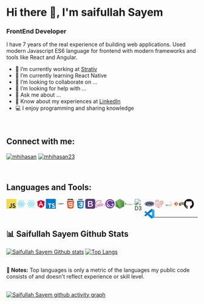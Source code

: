 <h1>Hi there 👋, I'm saifullah Sayem</h1>
<h3>FrontEnd Developer</h3>

I have 7 years of the real experience of building web applications. Used modern Javascript ES6 language for frontend with modern frameworks and tools like React and Angular.

- 🔭 I’m currently working at [Strativ](https://strativ.se/)
- 🌱 I’m currently learning React Native
- 👯 I’m looking to collaborate on ...
- 🤔 I’m looking for help with ...
- 💬 Ask me about ...
- 📄 Know about my experiences at [LinkedIn](https://www.linkedin.com/in/kmsayem12/)
- :computer: I enjoy programming and sharing knowledge

<br />

<h2 align="left">Connect with me:</h2>
<p align="left">
<a href="https://linkedin.com/in/kmsayem12" target="blank"><img align="center" src="https://raw.githubusercontent.com/rahuldkjain/github-profile-readme-generator/master/src/images/icons/Social/linked-in-alt.svg" alt="mhihasan" height="30" width="40" /></a>
<a href="https://fb.com/kmsayem12" target="blank"><img align="center" src="https://raw.githubusercontent.com/rahuldkjain/github-profile-readme-generator/master/src/images/icons/Social/facebook.svg" alt="mhihasan23" height="30" width="40" /></a>
</p>

<br />

<h2 align="left">Languages and Tools:</h2>

<img align="left" alt="JavaScript" width="26px" src="https://raw.githubusercontent.com/github/explore/80688e429a7d4ef2fca1e82350fe8e3517d3494d/topics/javascript/javascript.png" />
<img align="left" alt="React" width="26px" src="https://raw.githubusercontent.com/github/explore/80688e429a7d4ef2fca1e82350fe8e3517d3494d/topics/react/react.png" />
<img align="left" alt="React Natve" width="26px" src="https://raw.githubusercontent.com/github/explore/80688e429a7d4ef2fca1e82350fe8e3517d3494d/topics/react-native/react-native.png" />
<img align="left" alt="Anguler" width="26px" src="https://raw.githubusercontent.com/github/explore/80688e429a7d4ef2fca1e82350fe8e3517d3494d/topics/angular/angular.png" />
<img align="left" alt="Typescript" width="26px" src="https://raw.githubusercontent.com/github/explore/80688e429a7d4ef2fca1e82350fe8e3517d3494d/topics/typescript/typescript.png" />
<img align="left" alt="J-Query" width="26px" src="https://raw.githubusercontent.com/github/explore/80688e429a7d4ef2fca1e82350fe8e3517d3494d/topics/jquery/jquery.png" />
<img align="left" alt="HTML5" width="26px" src="https://raw.githubusercontent.com/github/explore/80688e429a7d4ef2fca1e82350fe8e3517d3494d/topics/html/html.png" />
<img align="left" alt="CSS3" width="26px" src="https://raw.githubusercontent.com/github/explore/80688e429a7d4ef2fca1e82350fe8e3517d3494d/topics/css/css.png" />
<img align="left" alt="Bootstrap" width="26px" src="https://raw.githubusercontent.com/github/explore/80688e429a7d4ef2fca1e82350fe8e3517d3494d/topics/bootstrap/bootstrap.png" />
<img align="left" alt="Sass" width="26px" src="https://raw.githubusercontent.com/github/explore/80688e429a7d4ef2fca1e82350fe8e3517d3494d/topics/sass/sass.png" />
<img align="left" alt="Gatsby" width="26px" src="https://raw.githubusercontent.com/github/explore/e94815998e4e0713912fed477a1f346ec04c3da2/topics/gatsby/gatsby.png" />
<img align="left" alt="Node.js" width="26px" src="https://raw.githubusercontent.com/github/explore/80688e429a7d4ef2fca1e82350fe8e3517d3494d/topics/nodejs/nodejs.png" />
<img align="left" alt="MongoDB" width="26px" src="https://raw.githubusercontent.com/github/explore/80688e429a7d4ef2fca1e82350fe8e3517d3494d/topics/mongodb/mongodb.png" />
<img align="left" alt="D3" width="26px" src="https://camo.githubusercontent.com/586ccf0aad9684edc821658cee04146cf36d1f1d5ec904bbefd72728909ccb2e/68747470733a2f2f64336a732e6f72672f6c6f676f2e737667" />
<img align="left" alt="PHP" width="26px" src="https://raw.githubusercontent.com/github/explore/80688e429a7d4ef2fca1e82350fe8e3517d3494d/topics/php/php.png" />
<img align="left" alt="Laravel" width="26px" src="https://raw.githubusercontent.com/github/explore/80688e429a7d4ef2fca1e82350fe8e3517d3494d/topics/laravel/laravel.png" />
<img align="left" alt="MySQL" width="26px" src="https://raw.githubusercontent.com/github/explore/80688e429a7d4ef2fca1e82350fe8e3517d3494d/topics/mysql/mysql.png" />
<img align="left" alt="Git" width="26px" src="https://raw.githubusercontent.com/github/explore/80688e429a7d4ef2fca1e82350fe8e3517d3494d/topics/git/git.png" />
<img align="left" alt="GitHub" width="26px" src="https://raw.githubusercontent.com/github/explore/78df643247d429f6cc873026c0622819ad797942/topics/github/github.png" />
<img align="left" alt="Visual Studio Code" width="26px" src="https://raw.githubusercontent.com/github/explore/80688e429a7d4ef2fca1e82350fe8e3517d3494d/topics/visual-studio-code/visual-studio-code.png" />

<br />
<br />

---

## 📊 Saifullah Sayem Github Stats

[![Saifullah Sayem Github stats](https://github-readme-stats.vercel.app/api?username=kmsayem12&theme=highcontrast&bg_color=0,000000,130F40&show_icons=true&hide=prs&hide_border=true)](https://github.com/kmsayem12/github-readme-stats)
[![Top Langs](https://github-readme-stats.vercel.app/api/top-langs/?username=kmsayem12&layout=compact&theme=highcontrast&bg_color=0,000000,130F40&hide_border=true)](https://github.com/kmsayem12/github-readme-stats)

 <br/>
  <b>📓 Notes:</b> Top languages is only a metric of the languages my public code consists of and doesn't reflect experience or skill level.
<br/>
<br/>

[![Saifullah Sayem github activity graph](https://activity-graph.herokuapp.com/graph?username=kmsayem12&theme=react-dark&hide_border=true)](https://github.com/kmsayem12/github-readme-activity-graph)
